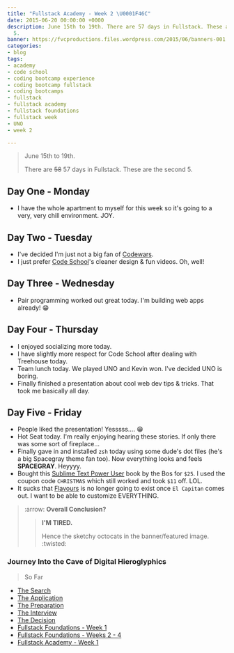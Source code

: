 ```yaml
---
title: "Fullstack Academy - Week 2 \U0001F46C"
date: 2015-06-20 00:00:00 +0000
description: June 15th to 19th. There are 57 days in Fullstack. These are the second
  5.
banner: https://fvcproductions.files.wordpress.com/2015/06/banners-001.jpg
categories:
- blog
tags:
- academy
- code school
- coding bootcamp experience
- coding bootcamp fullstack
- coding bootcamps
- fullstack
- fullstack academy
- fullstack foundations
- fullstack week
- UNO
- week 2

---
```

> June 15th to 19th.
>
> There are ~~58~~ 57 days in Fullstack. These are the second 5.

## Day One - Monday

* I have the whole apartment to myself for this week so it's going to a very, very chill environment. JOY.

## Day Two - Tuesday

* I've decided I'm just not a big fan of [Codewars](//codewars.com "Codewars").
* I just prefer [Code School](//codeschool.com "Code School")'s cleaner design & fun videos. Oh, well!

## Day Three - Wednesday

* Pair programming worked out great today. I'm building web apps already! 😁

## Day Four - Thursday

* I enjoyed socializing more today.
* I have slightly more respect for Code School after dealing with Treehouse today.
* Team lunch today. We played UNO and Kevin won. I've decided UNO is boring.
* Finally finished a presentation about cool web dev tips & tricks. That took me basically all day.

## Day Five - Friday

* People liked the presentation! Yesssss…. :grin:
* Hot Seat today. I'm really enjoying hearing these stories. If only there was some sort of fireplace…
* Finally gave in and installed `zsh` today using some dude's dot files (he's a big Spacegray theme fan too). Now everything looks and feels **SPACEGRAY**. Heyyyy.
* Bought this [Sublime Text Power User](//sublimetextbook.com/ "ST3 Power User") book by the Bos for `$25`. I used the coupon code `CHRISTMAS` which still worked and took `$11` off. LOL.
* It sucks that [Flavours](//flavours.interacto.net/ "Flavours") is no longer going to exist once `El Capitan` comes out. I want to be able to customize EVERYTHING.

> :arrow: **Overall Conclusion?**
>
> > **I'M TIRED.**
> >
> > Hence the sketchy octocats in the banner/featured image. :twisted:

### Journey Into the Cave of Digital Hieroglyphics

> So Far

* [The Search](//fvcproductions.com/blog/2014/12/27/a-short-operation-tips-tricks-4-coding-bootcamps/ "The Search")
* [The Application](//fvcproductions.com/blog/2014/12/23/week-20/ "The Application")
* [The Preparation](//fvcproductions.com/blog/2015/01/05/prepare-for-coding-bootcamps/ "The Preparation")
* [The Interview](//fvcproductions.com/blog/2014/12/28/interview-fullstack-academy/ "The Interview")
* [The Decision](//fvcproductions.com/blog/2015/04/13/what-to-do-week-negative-8/ "The Decision")
* [Fullstack Foundations - Week 1](//fvcproductions.com/blog/2015/05/17/fullstack-foundations-week-1/ "Fullstack Foundations - Week 1")
* [Fullstack Foundations - Weeks 2 - 4](//fvcproductions.com/blog/2015/06/04/fullstack-foundations-goldman-sachs/ "Fullstack Foundations - Weeks 2 to 4")
* [Fullstack Academy - Week 1](//fvcproductions.com/blog/2015/06/13/first-week-at-fullstack-academy/ "Fullstack Academy - Week 1")
